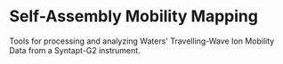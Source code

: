 # Self-Assembly Mobility Mapping

Tools for processing and analyzing Waters' Travelling-Wave Ion Mobility Data from a Syntapt-G2 instrument.
